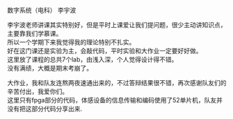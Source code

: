 数字系统（电科）  李宇波

李宇波老师讲课其实特别好，但是平时上课爱让我们提问题，很少主动讲知识点，主要靠我们学慕课。  
所以一个学期下来我觉得我的理论特别不扎实。  
好在这门课还是实验为主，会敲代码，平时实验和大作业一定要好好做。  
这里放了课程的总共7个lab，由浅入深，个人觉得设计得不错。  
没有满绩，大概是期末考崩了。  

大作业，我和队友连熬两夜速通出来的，不过答辩结果很不错，再次感谢队友们的辛苦付出，我爱你们。  
这里只有fpga部分的代码，体感设备的信息传输和编码使用了52单片机，队友并没有把这部分代码分享出来.  
